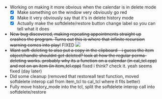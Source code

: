- Working on making it more obvious when the calendar is in delete mode
	- [x] Make something on the window very obviously go red
	- [x] Make it very obviously say that it's in delete history mode
	- [x] Actually make the softdelete/restore button change label so you can tell what it does
- ~~New bug discovered, making repeating appointments straight up crashes the program. Turns out this is where that infinite recursion warning comes into play!~~ FIXED
![](Pasted%20image%2020240206112055.png)
- ~~Want soft-deleting to also put a copy in the clipboard - i guess the item object/handle shouldnt get deleted? look at how the regular perma-deleting works. probably why its a function on a calendar (in cal_tcl.cpp) and not on an item (in item_tcl.cpp)~~ fixed i think? check it. yeah seems fixed (day later)
- Did some cleanup (removed that restoreall test function, moved softdelete interop call from item_tcl to cal_tcl where it fits better)
- Fully move history_mode into the tcl, split the softdelete interop call into softdelete/restore